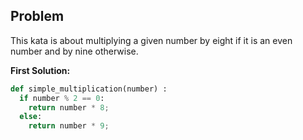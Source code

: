 ## Problem

This kata is about multiplying a given number by eight if it is an even number and by nine otherwise.

**First Solution:**
```python
def simple_multiplication(number) :
  if number % 2 == 0:
    return number * 8;
  else:
    return number * 9;
```